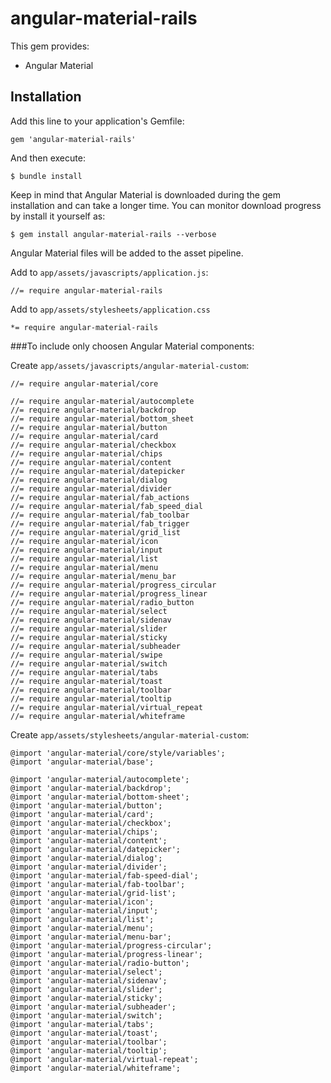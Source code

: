 # angular-material-rails

This gem provides:

* Angular Material

## Installation

Add this line to your application's Gemfile:

    gem 'angular-material-rails'

And then execute:

    $ bundle install

Keep in mind that Angular Material is downloaded during the gem installation and can take a longer time. You can monitor download progress by install it yourself as:

    $ gem install angular-material-rails --verbose

Angular Material files will be added to the asset pipeline. 

Add to `app/assets/javascripts/application.js`:

    //= require angular-material-rails

Add to `app/assets/stylesheets/application.css`

    *= require angular-material-rails

###To include only choosen Angular Material components:

Create `app/assets/javascripts/angular-material-custom`:

    //= require angular-material/core
      
    //= require angular-material/autocomplete
    //= require angular-material/backdrop
    //= require angular-material/bottom_sheet
    //= require angular-material/button
    //= require angular-material/card
    //= require angular-material/checkbox
    //= require angular-material/chips
    //= require angular-material/content
    //= require angular-material/datepicker
    //= require angular-material/dialog
    //= require angular-material/divider
    //= require angular-material/fab_actions
    //= require angular-material/fab_speed_dial
    //= require angular-material/fab_toolbar
    //= require angular-material/fab_trigger
    //= require angular-material/grid_list
    //= require angular-material/icon
    //= require angular-material/input
    //= require angular-material/list
    //= require angular-material/menu
    //= require angular-material/menu_bar
    //= require angular-material/progress_circular
    //= require angular-material/progress_linear
    //= require angular-material/radio_button
    //= require angular-material/select
    //= require angular-material/sidenav
    //= require angular-material/slider
    //= require angular-material/sticky
    //= require angular-material/subheader
    //= require angular-material/swipe
    //= require angular-material/switch
    //= require angular-material/tabs
    //= require angular-material/toast
    //= require angular-material/toolbar
    //= require angular-material/tooltip
    //= require angular-material/virtual_repeat
    //= require angular-material/whiteframe

Create `app/assets/stylesheets/angular-material-custom`:

    @import 'angular-material/core/style/variables';
    @import 'angular-material/base';
    
    @import 'angular-material/autocomplete';
    @import 'angular-material/backdrop';
    @import 'angular-material/bottom-sheet';
    @import 'angular-material/button';
    @import 'angular-material/card';
    @import 'angular-material/checkbox';
    @import 'angular-material/chips';
    @import 'angular-material/content';
    @import 'angular-material/datepicker';
    @import 'angular-material/dialog';
    @import 'angular-material/divider';
    @import 'angular-material/fab-speed-dial';
    @import 'angular-material/fab-toolbar';
    @import 'angular-material/grid-list';
    @import 'angular-material/icon';
    @import 'angular-material/input';
    @import 'angular-material/list';
    @import 'angular-material/menu';
    @import 'angular-material/menu-bar';
    @import 'angular-material/progress-circular';
    @import 'angular-material/progress-linear';
    @import 'angular-material/radio-button';
    @import 'angular-material/select';
    @import 'angular-material/sidenav';
    @import 'angular-material/slider';
    @import 'angular-material/sticky';
    @import 'angular-material/subheader';
    @import 'angular-material/switch';
    @import 'angular-material/tabs';
    @import 'angular-material/toast';
    @import 'angular-material/toolbar';
    @import 'angular-material/tooltip';
    @import 'angular-material/virtual-repeat';
    @import 'angular-material/whiteframe';

